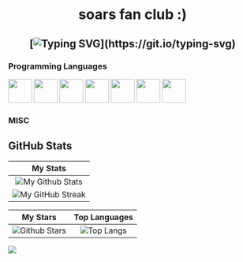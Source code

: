 <h1 align="center">
soars fan club :)

  
  <h2 align="center">
    
[![Typing SVG](https://readme-typing-svg.herokuapp.com?duration=3000&center=true&width=450&lines=SoarCheats;Common+W;Popular+In+Cheating+Community;Fuck+Anti+Cheats;Wanted+In+13+States;)](https://git.io/typing-svg)

### Programming Languages

<p>
  

<img width ='48px' src ='https://raw.githubusercontent.com/rahulbanerjee26/githubProfileReadmeGenerator/main/icons/c.svg'> </a>
<img width ='48px' src ='https://raw.githubusercontent.com/rahulbanerjee26/githubProfileReadmeGenerator/main/icons/csharp.svg'> </a>
<img width ='48px' src ='https://raw.githubusercontent.com/rahulbanerjee26/githubProfileReadmeGenerator/main/icons/css.svg'> </a>
<img width ='48px' src ='https://raw.githubusercontent.com/rahulbanerjee26/githubProfileReadmeGenerator/main/icons/html.svg'> </a>
<img width ='48px' src ='https://raw.githubusercontent.com/rahulbanerjee26/githubProfileReadmeGenerator/main/icons/cpp.svg'> </a>
<img width ='48px' src ='https://th.bing.com/th/id/R.8ea21bd337fbf80b46e15b4d53a81b78?rik=fX4Dj7nEx8fzLg&riu=http%3a%2f%2f48pedia.org%2fimages%2fthumb%2f8%2f8e%2fLua-logo.svg%2f1200px-Lua-logo.svg.png&ehk=F7nHO1i%2fU%2bmVnn7ADsqrTOWi3%2ftc5bBYw56p5o29crI%3d&risl=&pid=ImgRaw&r=0'> </a>
<img width ='48px' src ='https://th.bing.com/th/id/R.ae785dbbbceb78d2c7503fd7df9fa75a?rik=zAM04VMfy8lpYQ&pid=ImgRaw&r=0'> </a>
</a>

### MISC

<p>

## GitHub Stats


|                                                                     My Stats                                                                     |
|:------------------------------------------------------------------------------------------------------------------------------------------------------:|
| ![My Github Stats](https://github-readme-stats.vercel.app/api?username=SoarCheats&show_icons=true&theme=algolia)              | 
| ![My GitHub Streak](https://github-readme-streak-stats.herokuapp.com/?user=SoarCheats&theme=algolia)                    | 
    

|                                                                                                      My Stars                                                                                                       |                                                           Top Languages                                                           |      
|:-------------------------------------------------------------------------------------------------------------------------------------------------------------------------------------------------------------------------:|:---------------------------------------------------------------------------------------------------------------------------------:|
| ![Github Stars](https://github-readme-stats.vercel.app/api?username=SoarCheats&show_icons=true&locale=en&count_private=true&hide_rank=true&custom_title=My%20GitHub%20Stats&disable_animations=false&theme=algolia)| ![Top Langs](https://github-readme-stats.vercel.app/api/top-langs/?username=SoarCheats&langs_count=8&theme=algolia)
	
![](https://komarev.com/ghpvc/?username=null3000&style=flat-square)
